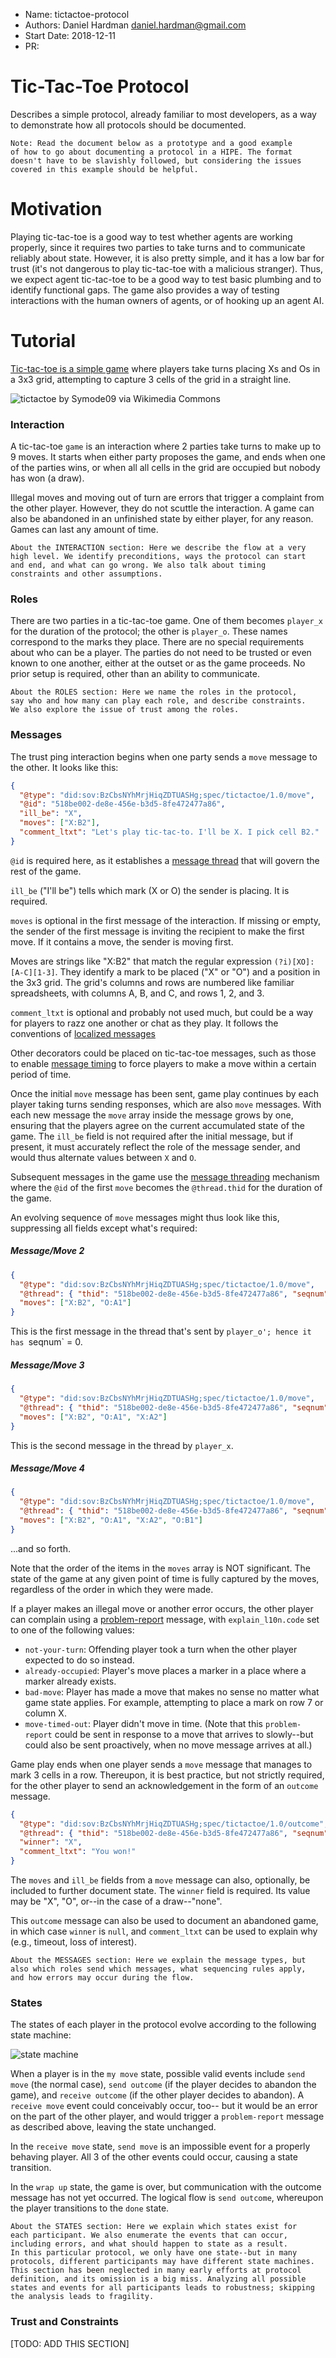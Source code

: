 - Name: tictactoe-protocol
- Authors: Daniel Hardman <daniel.hardman@gmail.com>
- Start Date: 2018-12-11
- PR:

# Tic-Tac-Toe Protocol
[summary]: #summary

Describes a simple protocol, already familiar to most
developers, as a way to demonstrate how all protocols should
be documented.

    Note: Read the document below as a prototype and a good example
    of how to go about documenting a protocol in a HIPE. The format
    doesn't have to be slavishly followed, but considering the issues
    covered in this example should be helpful.

# Motivation
[motivation]: #motivation

Playing tic-tac-toe is a good way to test whether agents are
working properly, since it requires two parties to take turns
and to communicate reliably about state. However, it is also
pretty simple, and it has a low bar for trust (it's not dangerous
to play tic-tac-toe with a malicious stranger). Thus, we expect
agent tic-tac-toe to be a good way to test basic plumbing and to
identify functional gaps. The game also provides a way of testing
interactions with the human owners of agents, or of hooking up
an agent AI.

# Tutorial
[tutorial]: #tutorial

[Tic-tac-toe is a simple game](https://en.wikipedia.org/wiki/Tic-tac-toe)
where players take turns placing Xs and Os in a 3x3 grid, attempting to
capture 3 cells of the grid in a straight line.

![tictactoe by Symode09 via Wikimedia Commons](tictactoe.png)

### Interaction

A tic-tac-toe `game` is an interaction where 2 parties take turns to
make up to 9 moves. It starts when either party proposes the game, and
ends when one of the parties wins, or when all all cells in the grid
are occupied but nobody has won (a draw).

Illegal moves and moving out of turn are errors that trigger a complaint
from the other player. However, they do not scuttle the interaction.
A game can also be abandoned in an unfinished state by either player,
for any reason. Games can last any amount of time.

    About the INTERACTION section: Here we describe the flow at a very
    high level. We identify preconditions, ways the protocol can start
    and end, and what can go wrong. We also talk about timing
    constraints and other assumptions.

### Roles

There are two parties in a tic-tac-toe game. One of them becomes
`player_x` for the duration of the protocol; the other is `player_o`.
These names correspond to the marks they place. There are no special
requirements about who can be a player. The parties do not need to be
trusted or even known to one another, either at the outset or as the
game proceeds. No prior setup is required, other than an ability to
communicate.

    About the ROLES section: Here we name the roles in the protocol,
    say who and how many can play each role, and describe constraints.
    We also explore the issue of trust among the roles.

### Messages

The trust ping interaction begins when one party sends a `move` message
to the other. It looks like this:

```JSON
{
  "@type": "did:sov:BzCbsNYhMrjHiqZDTUASHg;spec/tictactoe/1.0/move",
  "@id": "518be002-de8e-456e-b3d5-8fe472477a86",
  "ill_be": "X",
  "moves": ["X:B2"],
  "comment_ltxt": "Let's play tic-tac-to. I'll be X. I pick cell B2."
}
```

`@id` is required here, as it establishes a [message thread](https://github.com/hyperledger/indy-hipe/pull/30)
that will govern the rest of the game.

`ill_be` ("I'll be") tells which mark (X or O) the sender is placing.
It is required.

`moves` is optional in the first message of the interaction. If missing
or empty, the sender of the first message is inviting the recipient to
make the first move. If it contains a move, the sender is moving first.

Moves are strings like "X:B2" that match the regular expression `(?i)[XO]:[A-C][1-3]`.
They identify a mark to be placed ("X" or "O") and a position in the 3x3
grid. The grid's columns and rows are numbered like familiar spreadsheets,
with columns A, B, and C, and rows 1, 2, and 3.

`comment_ltxt` is optional and probably not used much, but could be a way
for players to razz one another or chat as they play. It follows the
conventions of [localized messages](
https://github.com/hyperledger/indy-hipe/pull/64)

Other decorators could be placed on tic-tac-toe messages, such as those
to enable [message timing](https://github.com/hyperledger/indy-hipe/blob/2167762c31dec10777a36d14c5038130b1a06670/text/message-timing/README.md#decorators)
to force players to make a move within a certain period of time.

Once the initial `move` message has been sent, game play continues
by each player taking turns sending responses, which are also `move`
messages. With each new message the `move` array inside the message
grows by one, ensuring that the players agree on the current accumulated
state of the game. The `ill_be` field is not required after the initial
message, but if present, it must accurately reflect the role of the
message sender, and would thus alternate values between `X` and `O`.

Subsequent messages in the game use the [message threading](
https://github.com/hyperledger/indy-hipe/pull/30) mechanism where the
`@id` of the first `move` becomes the `@thread.thid` for the duration
of the game.

An evolving sequence of `move` messages might thus look like this,
suppressing all fields except what's required:

##### Message/Move 2

```JSON
{
  "@type": "did:sov:BzCbsNYhMrjHiqZDTUASHg;spec/tictactoe/1.0/move",
  "@thread": { "thid": "518be002-de8e-456e-b3d5-8fe472477a86", "seqnum": 0 },
  "moves": ["X:B2", "O:A1"]
}
```

This is the first message in the thread that's sent by `player_o'; hence
it has `seqnum` = 0.

##### Message/Move 3

```JSON
{
  "@type": "did:sov:BzCbsNYhMrjHiqZDTUASHg;spec/tictactoe/1.0/move",
  "@thread": { "thid": "518be002-de8e-456e-b3d5-8fe472477a86", "seqnum": 1 },
  "moves": ["X:B2", "O:A1", "X:A2"]
}
```

This is the second message in the thread by `player_x`.

##### Message/Move 4
```JSON
{
  "@type": "did:sov:BzCbsNYhMrjHiqZDTUASHg;spec/tictactoe/1.0/move",
  "@thread": { "thid": "518be002-de8e-456e-b3d5-8fe472477a86", "seqnum": 1 },
  "moves": ["X:B2", "O:A1", "X:A2", "O:B1"]
}
```

...and so forth.

Note that the order of the items in the `moves` array is NOT significant.
The state of the game at any given point of time is fully captured by
the moves, regardless of the order in which they were made.

If a player makes an illegal move or another error occurs, the other
player can complain using a [problem-report](
https://github.com/hyperledger/indy-hipe/blob/6a5e4fe2d7e14953cd8e3aed07d886176332e696/text/error-handling/README.md#the-problem-report-message-type)
message, with `explain_l10n.code` set to one of the following values:

* `not-your-turn`: Offending player took a turn when the other player
   expected to do so instead.
* `already-occupied`: Player's move places a marker in a place
   where a marker already exists.
* `bad-move`: Player has made a move that makes no sense no matter what
  game state applies. For example, attempting to place a mark on row
  7 or column X.
* `move-timed-out`: Player didn't move in time. (Note that this `problem-report`
  could be sent in response to a move that arrives to slowly--but could
  also be sent proactively, when no move message arrives at all.)

Game play ends when one player sends a `move` message that manages to
mark 3 cells in a row. Thereupon, it is best practice, but not strictly
required, for the other player to send an acknowledgement in the form
of an `outcome` message.

```JSON
{
  "@type": "did:sov:BzCbsNYhMrjHiqZDTUASHg;spec/tictactoe/1.0/outcome",
  "@thread": { "thid": "518be002-de8e-456e-b3d5-8fe472477a86", "seqnum": 3 },
  "winner": "X",
  "comment_ltxt": "You won!"
}
```

The `moves` and `ill_be` fields from a `move` message can also, optionally,
be included to further document state. The `winner` field is required.
Its value may be "X", "O", or--in the case of a draw--"none".

This `outcome` message can also be used to document an abandoned game,
in which case `winner` is `null`, and `comment_ltxt` can be used to
explain why (e.g., timeout, loss of interest).

    About the MESSAGES section: Here we explain the message types, but
    also which roles send which messages, what sequencing rules apply,
    and how errors may occur during the flow.

### States

The states of each player in the protocol evolve according to the
following state machine:

![state machine](state-machine.png)

When a player is in the `my move` state, possible valid events include
`send move` (the normal case), `send outcome` (if the player decides
to abandon the game), and `receive outcome` (if the other player
decides to abandon). A `receive move` event could conceivably occur, too--
but it would be an error on the part of the other player, and would
trigger a `problem-report` message as described above, leaving the
state unchanged.

In the `receive move` state, `send move` is an impossible event for a
properly behaving player. All 3 of the other events could occur, causing
a state transition.

In the `wrap up` state, the game is over, but communication with the
outcome message has not yet occurred. The logical flow is `send outcome`,
whereupon the player transitions to the `done` state.

    About the STATES section: Here we explain which states exist for
    each participant. We also enumerate the events that can occur,
    including errors, and what should happen to state as a result.
    In this particular protocol, we only have one state--but in many
    protocols, different participants may have different state machines.
    This section has been neglected in many early efforts at protocol
    definition, and its omission is a big miss. Analyzing all possible
    states and events for all participants leads to robustness; skipping
    the analysis leads to fragility.

### Trust and Constraints

[TODO: ADD THIS SECTION]